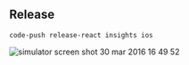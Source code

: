 
## Release

```
code-push release-react insights ios
```

![simulator screen shot 30 mar 2016 16 49 52](https://cloud.githubusercontent.com/assets/133832/14146336/7c937d20-f697-11e5-8fc4-af932201fa98.png)
